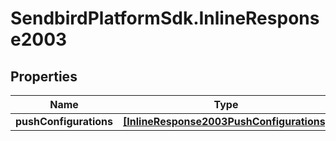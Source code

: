 # SendbirdPlatformSdk.InlineResponse2003

## Properties

Name | Type | Description | Notes
------------ | ------------- | ------------- | -------------
**pushConfigurations** | [**[InlineResponse2003PushConfigurations]**](InlineResponse2003PushConfigurations.md) |  | [optional] 



